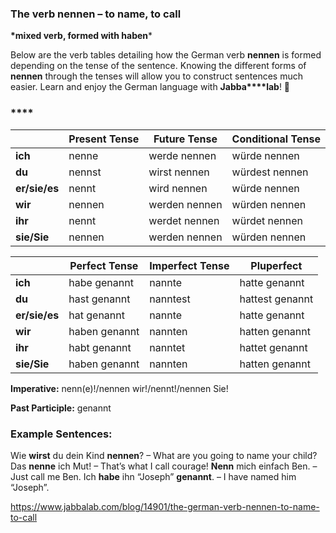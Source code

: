 ### The verb nennen – to name, to call

**\*mixed verb, formed with haben***

Below are the verb tables detailing how the German verb **nennen** is formed depending on the tense of the sentence. Knowing the different forms of **nennen** through the tenses will allow you to construct sentences much easier. Learn and enjoy the German language with **Jabba****lab**! 🙂

### ****

|               | **Present Tense** | **Future Tense** | **Conditional Tense** |
| ------------- | ----------------- | ---------------- | --------------------- |
| **ich**       | nenne             | werde nennen     | würde nennen          |
| **du**        | nennst            | wirst nennen     | würdest nennen        |
| **er/sie/es** | nennt             | wird nennen      | würde nennen          |
| **wir**       | nennen            | werden nennen    | würden nennen         |
| **ihr**       | nennt             | werdet nennen    | würdet nennen         |
| **sie/Sie**   | nennen            | werden nennen    | würden nennen         |

 

|               | Perfect Tense | Imperfect Tense | Pluperfect      |
| ------------- | ------------- | --------------- | --------------- |
| **ich**       | habe genannt  | nannte          | hatte genannt   |
| **du**        | hast genannt  | nanntest        | hattest genannt |
| **er/sie/es** | hat genannt   | nannte          | hatte genannt   |
| **wir**       | haben genannt | nannten         | hatten genannt  |
| **ihr**       | habt genannt  | nanntet         | hattet genannt  |
| **sie/Sie**   | haben genannt | nannten         | hatten genannt  |

**Imperative:** nenn(e)!/nennen wir!/nennt!/nennen Sie!

**Past Participle:** genannt

### Example Sentences:

Wie **wirst** du dein Kind **nennen**? – What are you going to name your child?
Das **nenne** ich Mut! – That’s what I call courage!
**Nenn** mich einfach Ben. – Just call me Ben.
Ich **habe** ihn “Joseph” **genannt**. – I have named him “Joseph”.



https://www.jabbalab.com/blog/14901/the-german-verb-nennen-to-name-to-call